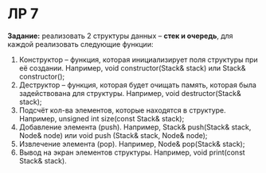 # ЛР 7

**Задание:**
реализовать 2 структуры данных – **стек и очередь**, для каждой реализовать
следующие функции:

1. Конструктор – функция, которая инициализирует поля структуры при её создании.
Например, void constructor(Stack& stack) или Stack& constructor();
2. Деструктор – функция, которая будет очищать память, которая была задействована для структуры. Например, void destructor(Stack& stack);
3. Подсчёт кол-ва элементов, которые находятся в структуре. Например, unsigned int size(const Stack& stack);
4. Добавление элемента (push). Например, Stack& push(Stack& stack, Node& node) или
void push (Stack& stack, Node& node);
5. Извлечение элемента (pop). Например, Node& pop(Stack& stack);
6. Вывод на экран элементов структуры. Например, void print(const Stack& stack).
